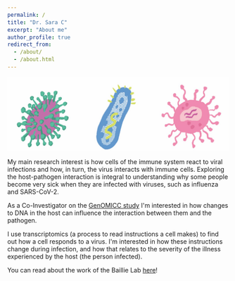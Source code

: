 ```yaml
---
permalink: /
title: "Dr. Sara C"
excerpt: "About me"
author_profile: true
redirect_from: 
  - /about/
  - /about.html
---
```

![Image of viruses](./images/virii.jpeg)

My main research interest is how cells of the immune system react to viral infections and how, in turn, the virus interacts with immune cells.  Exploring the host-pathogen interaction is integral to understanding why some people become very sick when they are infected with viruses, such as influenza and SARS-CoV-2. 

As a Co-Investigator on the [GenOMICC study](https://www.genomicc.org) I'm interested in how changes to DNA in the host can influence the interaction between them and the pathogen. 

I use transcriptomics (a process to read instructions a cell makes) to find out how a cell responds to a virus. I'm interested in how these instructions change during infection, and how that relates to the severity of the illness experienced by the host (the person infected).

You can read about the work of the Baillie Lab [here](https://baillielab.net/)!  


